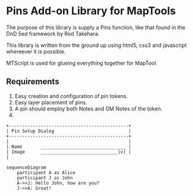 # Pins Add-on Library for MapTools

The purpose of this library is supply a Pins function, like 
that found in the DnD 5ed framework by Rod Takehara. 

This library is written from the ground up using html5, css3 and javascript
whereever it is possible. 

MTScript is used for glueing everything together for MapTool. 

## Requirements

1. Easy creation and configuration of pin tokens. 
2. Easy layer placement of pins.
3. A pin should employ both Notes and GM Notes of the token.
4. 


```
+---------------------------------------------+
| Pin Setup Dialog                            |
+---------------------------------------------+
|                                             |
| Name       ________________________________ | 
| Image      _____________________________|v| |
| 

```



```mermaid
sequenceDiagram
    participant A as Alice
    participant J as John
    A->>J: Hello John, how are you?
    J->>A: Great!
```    